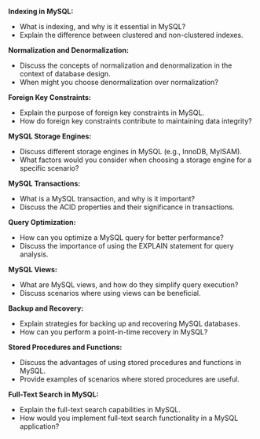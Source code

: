 **Indexing in MySQL:**
- What is indexing, and why is it essential in MySQL?
- Explain the difference between clustered and non-clustered indexes.

**Normalization and Denormalization:**
- Discuss the concepts of normalization and denormalization in the context of database design.
- When might you choose denormalization over normalization?

**Foreign Key Constraints:**
- Explain the purpose of foreign key constraints in MySQL.
- How do foreign key constraints contribute to maintaining data integrity?

**MySQL Storage Engines:**
- Discuss different storage engines in MySQL (e.g., InnoDB, MyISAM).
- What factors would you consider when choosing a storage engine for a specific scenario?

**MySQL Transactions:**
- What is a MySQL transaction, and why is it important?
- Discuss the ACID properties and their significance in transactions.

**Query Optimization:**
- How can you optimize a MySQL query for better performance?
- Discuss the importance of using the EXPLAIN statement for query analysis.

**MySQL Views:**
- What are MySQL views, and how do they simplify query execution?
- Discuss scenarios where using views can be beneficial.

**Backup and Recovery:**
- Explain strategies for backing up and recovering MySQL databases.
- How can you perform a point-in-time recovery in MySQL?

**Stored Procedures and Functions:**
- Discuss the advantages of using stored procedures and functions in MySQL.
- Provide examples of scenarios where stored procedures are useful.

**Full-Text Search in MySQL:**
- Explain the full-text search capabilities in MySQL.
- How would you implement full-text search functionality in a MySQL application?